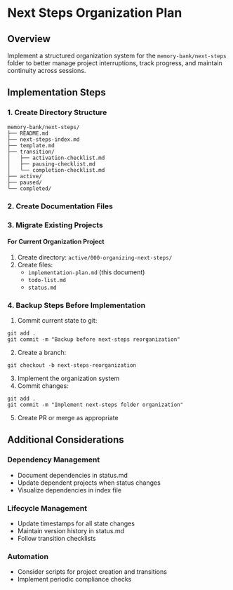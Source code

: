 # Next Steps Organization Plan

## Overview
Implement a structured organization system for the `memory-bank/next-steps` folder to better manage project interruptions, track progress, and maintain continuity across sessions.

## Implementation Steps

### 1. Create Directory Structure
```
memory-bank/next-steps/
├── README.md
├── next-steps-index.md
├── template.md
├── transition/
│   ├── activation-checklist.md
│   ├── pausing-checklist.md
│   └── completion-checklist.md
├── active/
├── paused/
└── completed/
```

### 2. Create Documentation Files
### 3. Migrate Existing Projects
#### For Current Organization Project
1. Create directory: `active/000-organizing-next-steps/`
2. Create files:
   - `implementation-plan.md` (this document)
   - `todo-list.md`
   - `status.md`

### 4. Backup Steps Before Implementation
1. Commit current state to git:
```
git add .
git commit -m "Backup before next-steps reorganization"
```

2. Create a branch:
```
git checkout -b next-steps-reorganization
```

3. Implement the organization system
4. Commit changes:
```
git add .
git commit -m "Implement next-steps folder organization"
```

5. Create PR or merge as appropriate

## Additional Considerations

### Dependency Management
- Document dependencies in status.md
- Update dependent projects when status changes
- Visualize dependencies in index file

### Lifecycle Management
- Update timestamps for all state changes
- Maintain version history in status.md
- Follow transition checklists

### Automation
- Consider scripts for project creation and transitions
- Implement periodic compliance checks
